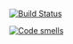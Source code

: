[![Build Status](https://travis-ci.org/Refactoring-Bot/Bot-Playground.svg?branch=master)](https://travis-ci.org/Refactoring-Bot/Bot-Playground)

[![Code smells](https://sonarcloud.io/api/project_badges/measure?project=Bot-Playground%3ABot-Playground&metric=code_smells)](https://sonarcloud.io/project/issues?id=Bot-Playground%3ABot-Playground&resolved=false&types=CODE_SMELL)
